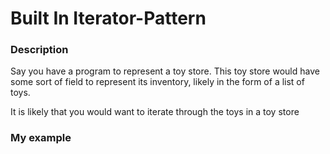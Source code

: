 # Built In Iterator-Pattern

### Description
Say you have a program to represent a toy store. This toy store would have some sort of field to represent its inventory, likely in the form of a list of toys.

It is likely that you would want to iterate through the toys in a toy store
### My example

